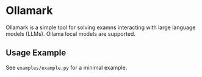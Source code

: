 # Ollamark
Ollamark is a simple tool for solving examns interacting with large language models (LLMs).
Ollama local models are supported.

## Usage Example

See `examples/example.py` for a minimal example.
